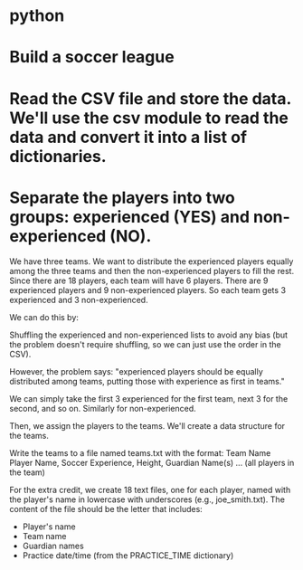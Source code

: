 #  python
#  Build a soccer league


# Read the CSV file and store the data. We'll use the csv module to read the data and convert it into a list of dictionaries.

# Separate the players into two groups: experienced (YES) and non-experienced (NO).

 We have three teams. We want to distribute the experienced players equally among the three teams and then the non-experienced players to fill the rest.
Since there are 18 players, each team will have 6 players. There are 9 experienced players and 9 non-experienced players. So each team gets 3 experienced and 3 non-experienced. 

We can do this by:

Shuffling the experienced and non-experienced lists to avoid any bias (but the problem doesn't require shuffling, so we can just use the order in the CSV).

However, the problem says: "experienced players should be equally distributed among teams, putting those with experience as first in teams."

We can simply take the first 3 experienced for the first team, next 3 for the second, and so on. Similarly for non-experienced.

Then, we assign the players to the teams. We'll create a data structure for the teams.

Write the teams to a file named teams.txt with the format:
Team Name
Player Name, Soccer Experience, Height, Guardian Name(s)
... (all players in the team)

For the extra credit, we create 18 text files, one for each player, named with the player's name in lowercase with underscores (e.g., joe_smith.txt).
The content of the file should be the letter that includes:
- Player's name
- Team name
- Guardian names
- Practice date/time (from the PRACTICE_TIME dictionary)





